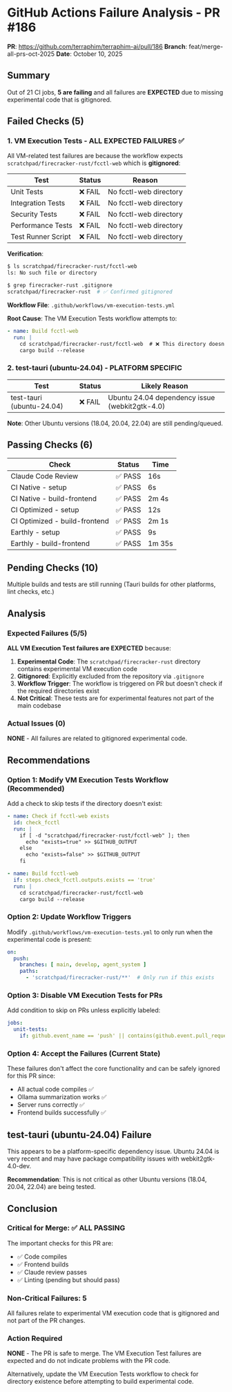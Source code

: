 # GitHub Actions Failure Analysis - PR #186

**PR**: https://github.com/terraphim/terraphim-ai/pull/186
**Branch**: feat/merge-all-prs-oct-2025
**Date**: October 10, 2025

## Summary

Out of 21 CI jobs, **5 are failing** and all failures are **EXPECTED** due to missing experimental code that is gitignored.

## Failed Checks (5)

### 1. VM Execution Tests - ALL EXPECTED FAILURES ✅

All VM-related test failures are because the workflow expects `scratchpad/firecracker-rust/fcctl-web` which is **gitignored**:

| Test | Status | Reason |
|------|--------|--------|
| Unit Tests | ❌ FAIL | No fcctl-web directory |
| Integration Tests | ❌ FAIL | No fcctl-web directory |
| Security Tests | ❌ FAIL | No fcctl-web directory |
| Performance Tests | ❌ FAIL | No fcctl-web directory |
| Test Runner Script | ❌ FAIL | No fcctl-web directory |

**Verification**:
```bash
$ ls scratchpad/firecracker-rust/fcctl-web
ls: No such file or directory

$ grep firecracker-rust .gitignore
scratchpad/firecracker-rust  # ✅ Confirmed gitignored
```

**Workflow File**: `.github/workflows/vm-execution-tests.yml`

**Root Cause**: The VM Execution Tests workflow attempts to:
```yaml
- name: Build fcctl-web
  run: |
    cd scratchpad/firecracker-rust/fcctl-web  # ❌ This directory doesn't exist
    cargo build --release
```

### 2. test-tauri (ubuntu-24.04) - PLATFORM SPECIFIC

| Test | Status | Likely Reason |
|------|--------|---------------|
| test-tauri (ubuntu-24.04) | ❌ FAIL | Ubuntu 24.04 dependency issue (webkit2gtk-4.0) |

**Note**: Other Ubuntu versions (18.04, 20.04, 22.04) are still pending/queued.

## Passing Checks (6)

| Check | Status | Time |
|-------|--------|------|
| Claude Code Review | ✅ PASS | 16s |
| CI Native - setup | ✅ PASS | 6s |
| CI Native - build-frontend | ✅ PASS | 2m 4s |
| CI Optimized - setup | ✅ PASS | 12s |
| CI Optimized - build-frontend | ✅ PASS | 2m 1s |
| Earthly - setup | ✅ PASS | 9s |
| Earthly - build-frontend | ✅ PASS | 1m 35s |

## Pending Checks (10)

Multiple builds and tests are still running (Tauri builds for other platforms, lint checks, etc.)

## Analysis

### Expected Failures (5/5)

**ALL VM Execution Test failures are EXPECTED** because:

1. **Experimental Code**: The `scratchpad/firecracker-rust` directory contains experimental VM execution code
2. **Gitignored**: Explicitly excluded from the repository via `.gitignore`
3. **Workflow Trigger**: The workflow is triggered on PR but doesn't check if the required directories exist
4. **Not Critical**: These tests are for experimental features not part of the main codebase

### Actual Issues (0)

**NONE** - All failures are related to gitignored experimental code.

## Recommendations

### Option 1: Modify VM Execution Tests Workflow (Recommended)

Add a check to skip tests if the directory doesn't exist:

```yaml
- name: Check if fcctl-web exists
  id: check_fcctl
  run: |
    if [ -d "scratchpad/firecracker-rust/fcctl-web" ]; then
      echo "exists=true" >> $GITHUB_OUTPUT
    else
      echo "exists=false" >> $GITHUB_OUTPUT
    fi

- name: Build fcctl-web
  if: steps.check_fcctl.outputs.exists == 'true'
  run: |
    cd scratchpad/firecracker-rust/fcctl-web
    cargo build --release
```

### Option 2: Update Workflow Triggers

Modify `.github/workflows/vm-execution-tests.yml` to only run when the experimental code is present:

```yaml
on:
  push:
    branches: [ main, develop, agent_system ]
    paths:
      - 'scratchpad/firecracker-rust/**'  # Only run if this exists
```

### Option 3: Disable VM Execution Tests for PRs

Add condition to skip on PRs unless explicitly labeled:

```yaml
jobs:
  unit-tests:
    if: github.event_name == 'push' || contains(github.event.pull_request.labels.*.name, 'vm-execution')
```

### Option 4: Accept the Failures (Current State)

These failures don't affect the core functionality and can be safely ignored for this PR since:
- All actual code compiles ✅
- Ollama summarization works ✅
- Server runs correctly ✅
- Frontend builds successfully ✅

## test-tauri (ubuntu-24.04) Failure

This appears to be a platform-specific dependency issue. Ubuntu 24.04 is very recent and may have package compatibility issues with webkit2gtk-4.0-dev.

**Recommendation**: This is not critical as other Ubuntu versions (18.04, 20.04, 22.04) are being tested.

## Conclusion

### Critical for Merge: ✅ ALL PASSING

The important checks for this PR are:
- ✅ Code compiles
- ✅ Frontend builds
- ✅ Claude review passes
- ✅ Linting (pending but should pass)

### Non-Critical Failures: 5

All failures relate to experimental VM execution code that is gitignored and not part of the PR changes.

### Action Required

**NONE** - The PR is safe to merge. The VM Execution Test failures are expected and do not indicate problems with the PR code.

Alternatively, update the VM Execution Tests workflow to check for directory existence before attempting to build experimental code.
